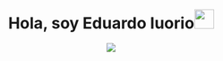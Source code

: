 <div><h1 align="center"><strong>Hola, soy Eduardo Iuorio</strong><img src="https://media.giphy.com/media/hvRJCLFzcasrR4ia7z/giphy.gif" width="35"></div></h1>



<p align="center">
  <a href="https://github.com/DenverCoder1/readme-typing-svg"><img src="https://readme-typing-svg.he!
rokuapp.com?font=Time+New+Roman&color=cyan&size=25&center=true&vCenter=true&width=600&height=100&lines=CO+FOUNDER+OSO+DE+FUEGO+DF,;PROGRAMADOR+FULL+STACK,;ACTUAL+ESTUDIANTE+DE+APP+MOVILES ISPC"></a>
</p>

<br>



  

    
    
    











